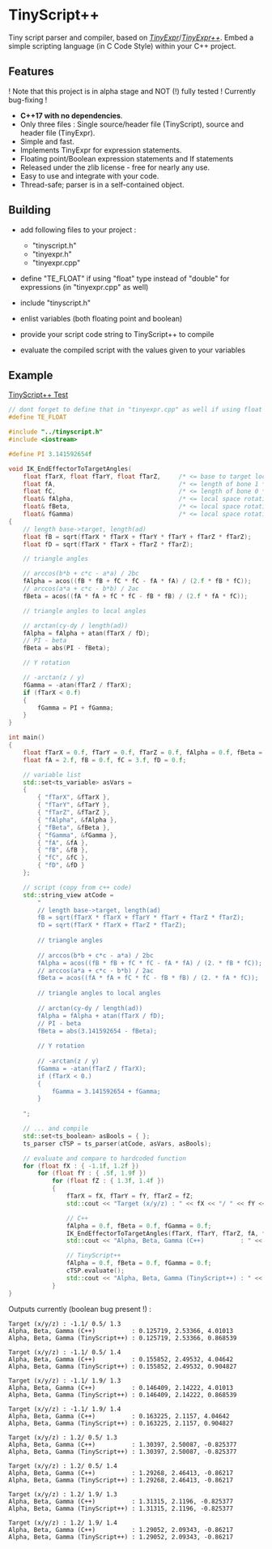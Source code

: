 
# TinyScript++

Tiny script parser and compiler, based on [*TinyExpr*](https://github.com/codeplea/tinyexpr)/[*TinyExpr++*](https://github.com/Blake-Madden/tinyexpr-plusplus). Embed a simple scripting language (in C Code Style) within your C++ project.

## Features

! Note that this project is in alpha stage and NOT (!) fully tested ! Currently bug-fixing !

- **C++17 with no dependencies**.
- Only three files : Single source/header file (TinyScript), source and header file (TinyExpr).
- Simple and fast.
- Implements TinyExpr for expression statements.
- Floating point/Boolean expression statements and If statements
- Released under the zlib license - free for nearly any use.
- Easy to use and integrate with your code.
- Thread-safe; parser is in a self-contained object.

## Building

- add following files to your project :

    * "tinyscript.h"
    * "tinyexpr.h"
    * "tinyexpr.cpp"

- define "TE_FLOAT" if using "float" type instead of "double" for expressions (in "tinyexpr.cpp" as well)
- include "tinyscript.h"
- enlist variables (both floating point and boolean)
- provide your script code string to TinyScript++ to compile
- evaluate the compiled script with the values given to your variables

## Example

[TinyScript++ Test](test/test_tinyscript.cpp)

```cpp
// dont forget to define that in "tinyexpr.cpp" as well if using float
#define TE_FLOAT

#include "../tinyscript.h"
#include <iostream>

#define PI 3.141592654f

void IK_EndEffectorToTargetAngles(
	float fTarX, float fTarY, float fTarZ,     /* <= base to target local vector */
	float fA,                                  /* <= length of bone 1 */
	float fC,                                  /* <= length of bone 0 */
	float& fAlpha,                             /* <= local space rotation Z angle base joint */
	float& fBeta,                              /* <= local space rotation Z angle mid joint */
	float& fGamma)                             /* <= local space rotation Y angle base joint */
{
	// length base->target, length(ad)
	float fB = sqrt(fTarX * fTarX + fTarY * fTarY + fTarZ * fTarZ);
	float fD = sqrt(fTarX * fTarX + fTarZ * fTarZ);

	// triangle angles

	// arccos(b*b + c*c - a*a) / 2bc
	fAlpha = acos((fB * fB + fC * fC - fA * fA) / (2.f * fB * fC));
	// arccos(a*a + c*c - b*b) / 2ac
	fBeta = acos((fA * fA + fC * fC - fB * fB) / (2.f * fA * fC));

	// triangle angles to local angles

	// arctan(cy-dy / length(ad))
	fAlpha = fAlpha + atan(fTarX / fD);
	// PI - beta
	fBeta = abs(PI - fBeta);

	// Y rotation

	// -arctan(z / y)
	fGamma = -atan(fTarZ / fTarX);
	if (fTarX < 0.f)
	{
		fGamma = PI + fGamma;
	}
}

int main()
{
	float fTarX = 0.f, fTarY = 0.f, fTarZ = 0.f, fAlpha = 0.f, fBeta = 0.f, fGamma = 0.f;
	float fA = 2.f, fB = 0.f, fC = 3.f, fD = 0.f;

	// variable list
	std::set<ts_variable> asVars =
	{
		{ "fTarX", &fTarX },
		{ "fTarY", &fTarY },
		{ "fTarZ", &fTarZ },
		{ "fAlpha", &fAlpha },
		{ "fBeta", &fBeta },
		{ "fGamma", &fGamma },
		{ "fA", &fA },
		{ "fB", &fB },
		{ "fC", &fC },
		{ "fD", &fD }
	};

	// script (copy from c++ code)
	std::string_view atCode =
		"	                                                            \n\r\
		// length base->target, length(ad)	                            \n\r\
		fB = sqrt(fTarX * fTarX + fTarY * fTarY + fTarZ * fTarZ);	    \n\r\
		fD = sqrt(fTarX * fTarX + fTarZ * fTarZ);	                    \n\r\
		                                                                \n\r\
		// triangle angles	                                            \n\r\
		                                                                \n\r\
		// arccos(b*b + c*c - a*a) / 2bc	                            \n\r\
		fAlpha = acos((fB * fB + fC * fC - fA * fA) / (2. * fB * fC));	\n\r\
		// arccos(a*a + c*c - b*b) / 2ac	                            \n\r\
		fBeta = acos((fA * fA + fC * fC - fB * fB) / (2. * fA * fC));	\n\r\
		                                                                \n\r\
		// triangle angles to local angles	                            \n\r\
		                                                                \n\r\
		// arctan(cy-dy / length(ad))	                                \n\r\
		fAlpha = fAlpha + atan(fTarX / fD);	                            \n\r\
		// PI - beta	                                                \n\r\
		fBeta = abs(3.141592654 - fBeta);	                            \n\r\
		                                                                \n\r\
		// Y rotation	                                                \n\r\
		                                                                \n\r\
		// -arctan(z / y)	                                            \n\r\
		fGamma = -atan(fTarZ / fTarX);	                                \n\r\
		if (fTarX < 0.)	                                                \n\r\
		{	                                                            \n\r\
			fGamma = 3.141592654 + fGamma;	                            \n\r\
		}	                                                            \n\r\
		                                                                \n\r\
	";

	// ... and compile
	std::set<ts_boolean> asBools = { };
	ts_parser cTSP = ts_parser(atCode, asVars, asBools);

	// evaluate and compare to hardcoded function
	for (float fX : { -1.1f, 1.2f })
		for (float fY : { .5f, 1.9f })
			for (float fZ : { 1.3f, 1.4f })
			{
				fTarX = fX, fTarY = fY, fTarZ = fZ;
				std::cout << "Target (x/y/z) : " << fX << "/ " << fY << "/ " << fZ << "\n";

				// C++
				fAlpha = 0.f, fBeta = 0.f, fGamma = 0.f;
				IK_EndEffectorToTargetAngles(fTarX, fTarY, fTarZ, fA, fC, fAlpha, fBeta, fGamma);
				std::cout << "Alpha, Beta, Gamma (C++)          : " << fAlpha << ", " << fBeta << ", " << fGamma << "\n";

				// TinyScript++
				fAlpha = 0.f, fBeta = 0.f, fGamma = 0.f;
				cTSP.evaluate();
				std::cout << "Alpha, Beta, Gamma (TinyScript++) : " << fAlpha << ", " << fBeta << ", " << fGamma << "\n\n";
			}
}
```

Outputs currently (boolean bug present !) :

```console
Target (x/y/z) : -1.1/ 0.5/ 1.3
Alpha, Beta, Gamma (C++)          : 0.125719, 2.53366, 4.01013
Alpha, Beta, Gamma (TinyScript++) : 0.125719, 2.53366, 0.868539

Target (x/y/z) : -1.1/ 0.5/ 1.4
Alpha, Beta, Gamma (C++)          : 0.155852, 2.49532, 4.04642
Alpha, Beta, Gamma (TinyScript++) : 0.155852, 2.49532, 0.904827

Target (x/y/z) : -1.1/ 1.9/ 1.3
Alpha, Beta, Gamma (C++)          : 0.146409, 2.14222, 4.01013
Alpha, Beta, Gamma (TinyScript++) : 0.146409, 2.14222, 0.868539

Target (x/y/z) : -1.1/ 1.9/ 1.4
Alpha, Beta, Gamma (C++)          : 0.163225, 2.1157, 4.04642
Alpha, Beta, Gamma (TinyScript++) : 0.163225, 2.1157, 0.904827

Target (x/y/z) : 1.2/ 0.5/ 1.3
Alpha, Beta, Gamma (C++)          : 1.30397, 2.50087, -0.825377
Alpha, Beta, Gamma (TinyScript++) : 1.30397, 2.50087, -0.825377

Target (x/y/z) : 1.2/ 0.5/ 1.4
Alpha, Beta, Gamma (C++)          : 1.29268, 2.46413, -0.86217
Alpha, Beta, Gamma (TinyScript++) : 1.29268, 2.46413, -0.86217

Target (x/y/z) : 1.2/ 1.9/ 1.3
Alpha, Beta, Gamma (C++)          : 1.31315, 2.1196, -0.825377
Alpha, Beta, Gamma (TinyScript++) : 1.31315, 2.1196, -0.825377

Target (x/y/z) : 1.2/ 1.9/ 1.4
Alpha, Beta, Gamma (C++)          : 1.29052, 2.09343, -0.86217
Alpha, Beta, Gamma (TinyScript++) : 1.29052, 2.09343, -0.86217
```
